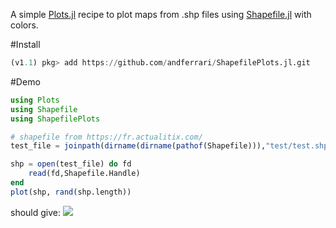 A simple [Plots.jl](https://github.com/JuliaPlots/Plots.jl) recipe to plot maps from .shp files using  [Shapefile.jl](https://github.com/JuliaGeo/Shapefile.jl) with colors.

#Install

```julia
(v1.1) pkg> add https://github.com/andferrari/ShapefilePlots.jl.git
```

#Demo

```julia
using Plots
using Shapefile
using ShapefilePlots

# shapefile from https://fr.actualitix.com/
test_file = joinpath(dirname(dirname(pathof(Shapefile))),"test/test.shp")

shp = open(test_file) do fd
    read(fd,Shapefile.Handle)
end
plot(shp, rand(shp.length))
```
should give:
![](https://www-n.oca.eu/aferrari/data/test.png)
